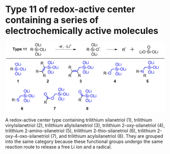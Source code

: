 # Type 11 of redox-active center containing a series of electrochemically active molecules
![My Local Image](../Images/Type11.png 'Type 11 of redox-active center containing a series of electrochemically active')

A redox-active center type containing trilithium silanetriol (1), trilithium vinylsilanetriol (2), trilithium allylsilanetriol (3), trilithium 2-oxy-silanetriol (4), trilithium 2-amino-silanetriol (5), trilithium 2-thio-silanetriol (6), trilithium 2-oxy-4-oxo-silanetriol (7), and trilithium acylsilanetriol (8). They are grouped into the same category because these functional groups undergo the same reaction route to release a free Li ion and a radical.